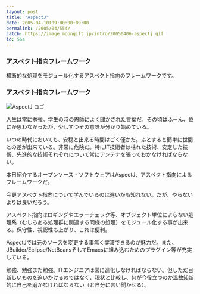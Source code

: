 ```yaml
---
layout: post
title: "AspectJ"
date: 2005-04-10T09:00:00+09:00
permalink: /2005/04/554/
catch: https://image.moongift.jp/intro/20050406-aspectj.gif
id: 564
---
```

### アスペクト指向フレームワーク
  
横断的な処理をモジュール化するアスペクト指向のフレームワークです。  
<!--more-->  

### アスペクト指向フレームワーク
  

![AspectJ ロゴ](https://image.moongift.jp/intro/20050406-aspectj.gif "AspectJ ロゴ")

  

人生は常に勉強。学生の時の恩師によく聞かされた言葉だ。その頃はふーん、位にか思わなかったが、少しずつその意味が分かり始めている。

  

いつの時代においても、安穏と出来る時間はごく僅かだ。ふとすると簡単に世間との差が出来ている。非常に危険だ。特にIT技術者は枯れた技術、安定した技術、先進的な技術それぞれについて常にアンテナを張っておかなければならない。

  

本日紹介するオープンソース・ソフトウェアはAspectJ、アスペクト指向によるフレームワークだ。

  

今更アスペクト指向について学んでいるのは遅いかも知れない。だが、やらないよりは良いだろう。

  

アスペクト指向はロギングやエラーチェック等、オブジェクト単位によらない処理系（むしろある処理群に関連する同様の処理）をモジュール化する事が出来る。保守性、視認性も上がり、これは便利。

  

AspectJでは元のソースを変更する事無く実装できるのが魅力だ。また、JBuilder/Eclipse/NetBeansそしてEmacsに組み込むためのプラグイン等が充実している。

  

勉強、勉強また勉強。ITエンジニアは常に進化しなければならない。但しただ目新しいものを追いかけるのではなく、現状と比較し、何が今役立つのか温故知新的に自己を磨かなければならない（と自分に言い聞かせる）。

